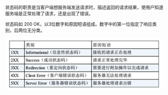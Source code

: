状态码的职责是当客户端想服务端发送请求时，描述返回的请求结果，使用户知道服务端是正常处理了请求，还是出现了错误。

状态码如 200 OK，以3位数字和原因短语组成。数字中的第一位指定了响应类别，后两位无分类。

![](状态码的类别.png)